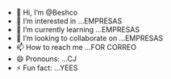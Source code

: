 - 👋 Hi, I’m @Beshco
- 👀 I’m interested in ...EMPRESAS
- 🌱 I’m currently learning ...EMPRESAS
- 💞️ I’m looking to collaborate on ...EMPRESAS
- 📫 How to reach me ...FOR CORREO
- 😄 Pronouns: ...CJ
- ⚡ Fun fact: ...YEES

<!---
Beshco/Beshco is a ✨ special ✨ repository because its `README.md` (this file) appears on your GitHub profile.
You can click the Preview link to take a look at your changes.
--->

